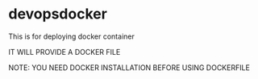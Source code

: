 # devopsdocker
This is for deploying docker container


IT WILL PROVIDE A DOCKER FILE

NOTE: YOU NEED DOCKER INSTALLATION BEFORE USING DOCKERFILE
